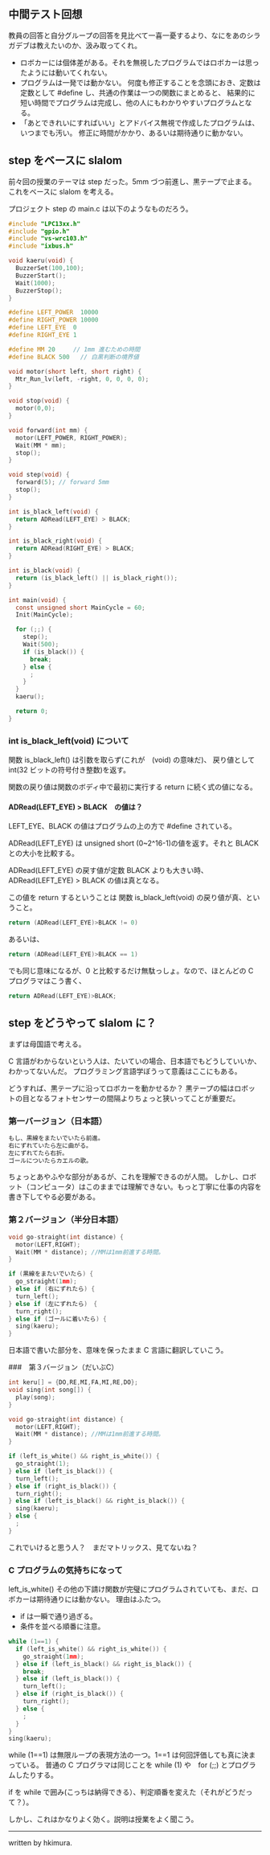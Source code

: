 ## 中間テスト回想

教員の回答と自分グループの回答を見比べて一喜一憂するより、なにをあのシラガデブは教えたいのか、汲み取ってくれ。

* ロボカーには個体差がある。それを無視したプログラムではロボカーは思ったようには動いてくれない。
* プログラムは一発では動かない。
何度も修正することを念頭におき、定数は定数として #define し、共通の作業は一つの関数にまとめると、
結果的に短い時間でプログラムは完成し、他の人にもわかりやすいプログラムとなる。
* 「あとできれいにすればいい」とアドバイス無視で作成したプログラムは、いつまでも汚い。
修正に時間がかかり、あるいは期待通りに動かない。

## step をベースに slalom

前々回の授業のテーマは step だった。5mm づつ前進し、黒テープで止まる。これをベースに slalom を考える。

プロジェクト step の main.c は以下のようなものだろう。

````c
#include "LPC13xx.h"
#include "gpio.h"
#include "vs-wrc103.h"
#include "ixbus.h"

void kaeru(void) {
  BuzzerSet(100,100);
  BuzzerStart();
  Wait(1000);
  BuzzerStop();
}

#define LEFT_POWER  10000
#define RIGHT_POWER 10000
#define LEFT_EYE  0
#define RIGHT_EYE 1

#define MM 20     // 1mm 進むための時間
#define BLACK 500   // 白黒判断の境界値

void motor(short left, short right) {
  Mtr_Run_lv(left, -right, 0, 0, 0, 0);
}

void stop(void) {
  motor(0,0);
}

void forward(int mm) {
  motor(LEFT_POWER, RIGHT_POWER);
  Wait(MM * mm);
  stop();
}

void step(void) {
  forward(5); // forward 5mm
  stop();
}

int is_black_left(void) {
  return ADRead(LEFT_EYE) > BLACK;
}

int is_black_right(void) {
  return ADRead(RIGHT_EYE) > BLACK;
}

int is_black(void) {
  return (is_black_left() || is_black_right());
}

int main(void) {
  const unsigned short MainCycle = 60;
  Init(MainCycle);

  for (;;) {
    step();
    Wait(500);
    if (is_black()) {
      break;
    } else {
      ;
    }
  }
  kaeru();

  return 0;
}
````

### int is_black_left(void) について

関数 is_black_left() は引数を取らず(これが　(void) の意味だ)、
戻り値として int(32 ビットの符号付き整数)を返す。

関数の戻り値は関数のボディ中で最初に実行する return に続く式の値になる。

#### ADRead(LEFT_EYE) > BLACK　の値は？

LEFT_EYE、BLACK の値はプログラムの上の方で #define されている。

ADRead(LEFT_EYE) は unsigned short (0~2^16-1)の値を返す。それと BLACK との大小を比較する。

ADRead(LEFT_EYE) の戻す値が定数 BLACK よりも大きい時、ADRead(LEFT_EYE) > BLACK の値は真となる。

この値を return するということは 関数 is_black_left(void) の戻り値が真、ということ。

````c
return (ADRead(LEFT_EYE)>BLACK != 0)
````

あるいは、

````c
return (ADRead(LEFT_EYE)>BLACK == 1)
````

 でも同じ意味になるが、0 と比較するだけ無駄っしょ。なので、ほとんどの C プログラマはこう書く、

````c
return ADRead(LEFT_EYE)>BLACK;
````

## step をどうやって slalom に？

まずは母国語で考える。

C 言語がわからないという人は、たいていの場合、日本語でもどうしていいか、わかってないんだ。
プログラミング言語学ぼうって意義はここにもある。

どうすれば、黒テープに沿ってロボカーを動かせるか？
黒テープの幅はロボットの目となるフォトセンサーの間隔よりちょっと狭いってことが重要だ。

### 第一バージョン（日本語）

````c
もし、黒線をまたいでいたら前進。
右にずれていたら左に曲がる。
左にずれてたら右折。
ゴールについたらカエルの歌。
````

ちょっとあやふやな部分があるが、これを理解できるのが人間。
しかし、ロボット（コンピュータ）はこのままでは理解できない。もっと丁寧に仕事の内容を書き下してやる必要がある。


### 第２バージョン（半分日本語）

````c
void go-straight(int distance) {
  motor(LEFT,RIGHT);
  Wait(MM * distance); //MMは1mm前進する時間。
}

if (黒線をまたいでいたら) {
  go_straight(1mm);
} else if (右にずれたら) {
  turn_left();
} else if (左にずれたら)　{
  turn_right();
} else if (ゴールに着いたら) {
  sing(kaeru);
}
````

日本語で書いた部分を、意味を保ったまま C 言語に翻訳していこう。

###　第３バージョン（だいぶC）

````c
int keru[] = {DO,RE,MI,FA,MI,RE,DO};
void sing(int song[]) {
  play(song);
}

void go-straight(int distance) {
  motor(LEFT,RIGHT);
  Wait(MM * distance); //MMは1mm前進する時間。
}

if (left_is_white() && right_is_white()) {
  go_straight(1);
} else if (left_is_black()) {
  turn_left();
} else if (right_is_black()) {
  turn_right();
} else if (left_is_black() && right_is_black()) {
  sing(kaeru);
} else {
  ;
}
````

これでいけると思う人？　まだマトリックス、見てないね？

### C プログラムの気持ちになって

left_is_white() その他の下請け関数が完璧にプログラムされていても、まだ、ロボカーは期待通りには動かない。
理由はふたつ。

* if は一瞬で通り過ぎる。
* 条件を並べる順番に注意。

````c
while (1==1) {
  if (left_is_white() && right_is_white()) {
    go_straight(1mm);
  } else if (left_is_black() && right_is_black()) {
    break;
  } else if (left_is_black()) {
    turn_left();
  } else if (right_is_black()) {
    turn_right();
  } else {
    ;
  }
}
sing(kaeru);

````

while (1==1) は無限ループの表現方法の一つ。1==1 は何回評価しても真に決まっている。
普通の C プログラマは同じことを  while (1) や　for (;;) とプログラムしたりする。

if を while で囲み(こっちは納得できる）、判定順番を変えた（それがどうだって？）。

しかし、これはかなりよく効く。説明は授業をよく聞こう。

----
written by hkimura.




